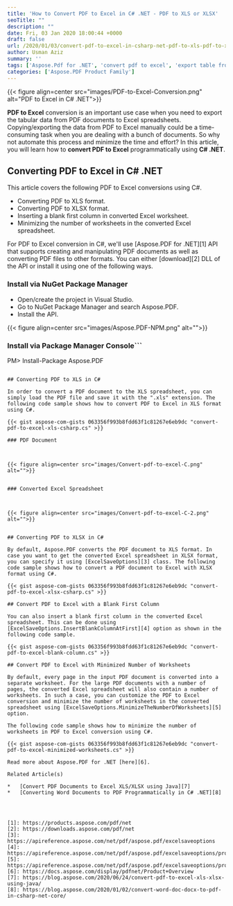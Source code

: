 ```yaml
---
title: 'How to Convert PDF to Excel in C# .NET - PDF to XLS or XLSX'
seoTitle: ""
description: ""
date: Fri, 03 Jan 2020 18:00:44 +0000
draft: false
url: /2020/01/03/convert-pdf-to-excel-in-csharp-net-pdf-to-xls-pdf-to-xlsx/
author: Usman Aziz
summary: ''
tags: ['Aspose.Pdf for .NET', 'convert pdf to excel', 'export table from pdf to excel', 'extract table from pdf to excel', 'pdf to excel', 'pdf to excel in .net', 'pdf to excel in csharp', 'pdf to xls', 'pdf to xlsx']
categories: ['Aspose.PDF Product Family']
---
```




{{< figure align=center src="images/PDF-to-Excel-Conversion.png" alt="PDF to Excel in C# .NET">}}


**PDF to Excel** conversion is an important use case when you need to export the tabular data from PDF documents to Excel spreadsheets. Copying/exporting the data from PDF to Excel manually could be a time-consuming task when you are dealing with a bunch of documents. So why not automate this process and minimize the time and effort? In this article, you will learn how to **convert PDF to Excel** programmatically using **C# .NET**.

## Converting PDF to Excel in C# .NET

This article covers the following PDF to Excel conversions using C#.

*   Converting PDF to XLS format.
*   Converting PDF to XLSX format.
*   Inserting a blank first column in converted Excel worksheet.
*   Minimizing the number of worksheets in the converted Excel spreadsheet.

For PDF to Excel conversion in C#, we'll use [Aspose.PDF for .NET][1] API that supports creating and manipulating PDF documents as well as converting PDF files to other formats. You can either [download][2] DLL of the API or install it using one of the following ways.

### Install via NuGet Package Manager

*   Open/create the project in Visual Studio.
*   Go to NuGet Package Manager and search Aspose.PDF.
*   Install the API.



{{< figure align=center src="images/Aspose.PDF-NPM.png" alt="">}}


### Install via Package Manager Console```
PM> Install-Package Aspose.PDF
```

## Converting PDF to XLS in C#

In order to convert a PDF document to the XLS spreadsheet, you can simply load the PDF file and save it with the ".xls" extension. The following code sample shows how to convert PDF to Excel in XLS format using C#.

{{< gist aspose-com-gists 063356f993b8fdd63f1c81267e6eb9dc "convert-pdf-to-excel-xls-csharp.cs" >}}

### PDF Document



{{< figure align=center src="images/Convert-pdf-to-excel-C.png" alt="">}}


### Converted Excel Spreadsheet



{{< figure align=center src="images/Convert-pdf-to-excel-C-2.png" alt="">}}


## Converting PDF to XLSX in C#

By default, Aspose.PDF converts the PDF document to XLS format. In case you want to get the converted Excel spreadsheet in XLSX format, you can specify it using [ExcelSaveOptions][3] class. The following code sample shows how to convert a PDF document to Excel with XLSX format using C#.

{{< gist aspose-com-gists 063356f993b8fdd63f1c81267e6eb9dc "convert-pdf-to-excel-xlsx-csharp.cs" >}}

## Convert PDF to Excel with a Blank First Column

You can also insert a blank first column in the converted Excel spreadsheet. This can be done using [ExcelSaveOptions.InsertBlankColumnAtFirst][4] option as shown in the following code sample.

{{< gist aspose-com-gists 063356f993b8fdd63f1c81267e6eb9dc "convert-pdf-to-excel-blank-column.cs" >}}

## Convert PDF to Excel with Minimized Number of Worksheets

By default, every page in the input PDF document is converted into a separate worksheet. For the large PDF documents with a number of pages, the converted Excel spreadsheet will also contain a number of worksheets. In such a case, you can customize the PDF to Excel conversion and minimize the number of worksheets in the converted spreadsheet using [ExcelSaveOptions.MinimizeTheNumberOfWorksheets][5] option.

The following code sample shows how to minimize the number of worksheets in PDF to Excel conversion using C#.

{{< gist aspose-com-gists 063356f993b8fdd63f1c81267e6eb9dc "convert-pdf-to-excel-minimized-worksheets.cs" >}}

Read more about Aspose.PDF for .NET [here][6].

Related Article(s)

*   [Convert PDF Documents to Excel XLS/XLSX using Java][7]
*   [Converting Word Documents to PDF Programmatically in C# .NET][8]




[1]: https://products.aspose.com/pdf/net
[2]: https://downloads.aspose.com/pdf/net
[3]: https://apireference.aspose.com/net/pdf/aspose.pdf/excelsaveoptions
[4]: https://apireference.aspose.com/net/pdf/aspose.pdf/excelsaveoptions/properties/insertblankcolumnatfirst
[5]: https://apireference.aspose.com/net/pdf/aspose.pdf/excelsaveoptions/properties/minimizethenumberofworksheets
[6]: https://docs.aspose.com/display/pdfnet/Product+Overview
[7]: https://blog.aspose.com/2020/06/24/convert-pdf-to-excel-xls-xlsx-using-java/
[8]: https://blog.aspose.com/2020/01/02/convert-word-doc-docx-to-pdf-in-csharp-net-core/





